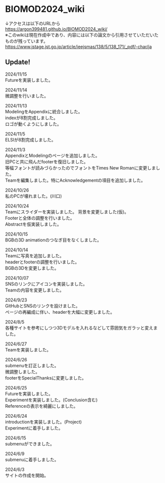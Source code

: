 # BIOMOD2024_wiki
↓アクセスは以下のURLから  
https://argon399481.github.io/BIOMOD2024_wiki/  
※このwikiは現在作成中であり、内容には以下の論文から引用させていただいたものが残っています。  
https://www.jstage.jst.go.jp/article/ieejsmas/138/5/138_171/_pdf/-char/ja
  
## Update!
2024/11/15  
Futureを実装しました。  
  
2024/11/14  
微調整を行いました。  
  
2024/11/13  
ModelingをAppendixに統合しました。  
indexが8割完成しました。  
ロゴが動くようにしました。  
  
2024/11/5  
ELSIが8割完成しました。  
  
2024/11/3  
AppendixとModelingのページを追加しました。  
旧PCと共に飛んだfooterを復旧しました。  
等幅フォントが読みづらかったのでフォントをTimes New Romanに変更しました。  
Teamを編集しました。特にAcknowledgementの項目を追加しました。  
  
2024/10/26  
私のPCが壊れました。(川口)  
  
2024/10/24  
Teamにスライダーを実装しました。
背景を変更しました(仮)。  
Footerと全体の調整を行いました。  
Abstractを仮実装しました。  
  
2024/10/15  
BGBの3D animationのつなぎ目をなくしました。  
  
2024/10/14  
Teamに写真を追加しました。  
headerとfooterの調整を行いました。  
BGBの3Dを変更しました。  
  
2024/10/07  
SNSのリンクにアイコンを実装しました。  
Teamの内容を変更しました。  
  
2024/9/23  
GitHubとSNSのリンクを設けました。  
ページの再編成に伴い、headerを大幅に変更しました。  
  
2024/8/5  
各種サイトを参考にしつつ3Dモデルを入れるなどして雰囲気をガラッと変えました。  
  
2024/6/27  
Teamを実装しました。  
  
2024/6/26  
submenuを訂正しました。  
微調整しました。  
footerをSpecialThanksに変更しました。  
  
2024/6/25  
Futureを実装しました。  
Experimentを実装しました。(Conclusion含む)  
Referenceの表示を綺麗にしました。  
  
2024/6/24  
introductionを実装しました。(Project)  
Experimentに着手しました。  
  
2024/6/15  
submenuができました。  
  
2024/6/9  
submenuに着手しました。  
  
2024/6/3  
サイトの作成を開始。